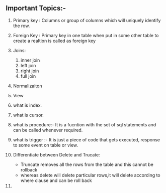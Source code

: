 
## Important Topics:-

1. Primary key : Columns or group of columns which will uniquely identify the row.

2. Foreign Key : Primary key in one table when put in some other table to create a realtion is called as foreign key
3. Joins: 
	1. inner join
	2. left join
	3. right join
	4. full join
4. Normalizaiton
5. View
6. what is index.
7. what is cursor.
8. what is procedure:- It is a fucntion with the set of sql statements and can be called whenever required.
9. what is trigger :- It is just a piece of code that gets executed, response to some event on table or view.
10. Differentiate between Delete and Trucate:
	* Truncate removes all the rows from the table and this cannot be rollback
	* whereas delete will delete particular rows,it will delete according to where clause and can be roll back
11.



